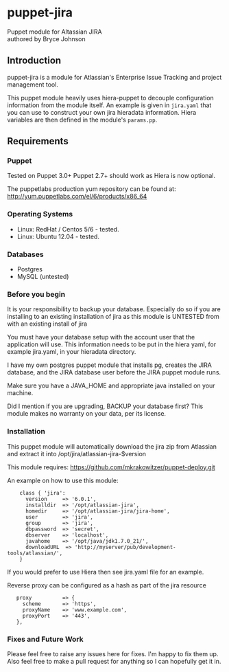 # puppet-jira
Puppet module for Altassian JIRA  
authored by Bryce Johnson

## Introduction

puppet-jira is a module for Atlassian's Enterprise Issue Tracking and
project management tool.

This puppet module heavily uses hiera-puppet to decouple configuration 
information from the module itself.  An example is given in `jira.yaml`
that you can use to construct your own jira hieradata information.  Hiera
variables are then defined in the module's `params.pp`.

## Requirements

### Puppet

Tested on Puppet 3.0+ 
Puppet 2.7+ should work as Hiera is now optional.

The puppetlabs production yum repository can be found at:  
http://yum.puppetlabs.com/el/6/products/x86_64

### Operating Systems
* Linux:  RedHat / Centos 5/6 - tested.
* Linux:  Ubuntu 12.04 - tested.

### Databases
* Postgres
* MySQL (untested)

### Before you begin
It is your responsibility to backup your database.  Especially do so
if you are installing to an existing installation of jira as this module
is UNTESTED from with an existing install of jira  
  
You must have your database setup with the account user that the application
will use.  This information needs to be put in the hiera yaml, for example
jira.yaml, in your hieradata directory.  
  
I have my own postgres puppet module that installs pg, creates the JIRA
database, and the JIRA database user before the JIRA puppet module runs.  
  
Make sure you have a JAVA_HOME and appropriate java installed on your machine.
  
Did I mention if you are upgrading, BACKUP your database first? This module 
makes no warranty on your data, per its license.  

### Installation

This puppet module will automatically download the jira zip from Atlassian
and extract it into /opt/jira/atlassian-jira-$version

This module requires: https://github.com/mkrakowitzer/puppet-deploy.git
  
An example on how to use this module:
```puppet
    class { 'jira':
      version     => '6.0.1',
      installdir  => '/opt/atlassian-jira',
      homedir     => '/opt/atlassian-jira/jira-home',
      user        => 'jira',
      group       => 'jira',
      dbpassword  => 'secret',
      dbserver    => 'localhost',
      javahome    => '/opt/java/jdk1.7.0_21/',
      downloadURL  => 'http://myserver/pub/development-tools/atlassian/',
    }
```
If you would prefer to use Hiera then see jira.yaml file for an example.

Reverse proxy can be configured as a hash as part of the jira resource
```puppet
   proxy          => {
     scheme       => 'https',
     proxyName    => 'www.example.com',
     proxyPort    => '443',
   },
```

### Fixes and Future Work
Please feel free to raise any issues here for fixes.  I'm happy to fix them
up.  Also feel free to make a pull request for anything so I can hopefully
get it in.
